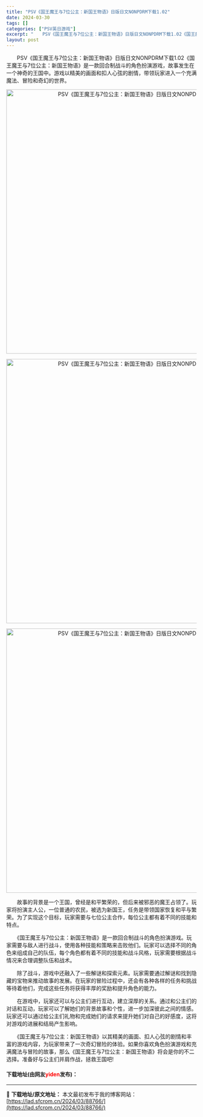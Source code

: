 ```yaml
---
title: "PSV《国王魔王与7位公主：新国王物语》日版日文NONPDRM下载1.02"
date: 2024-03-30
tags: []
categories: ["PSV英日游戏"]
excerpt: "　　PSV《国王魔王与7位公主：新国王物语》日版日文NONPDRM下载1.02《国王魔王与7位公主：新国王物语》是一款回合制战斗的角色扮演游戏，故事发生在一个神奇的王国中。游戏以精美的画面和扣人心弦的剧情，带领玩家进入一个充满魔法、冒险和奇幻的世界。 　　故事的背景是一个王国，曾经是和平繁荣的，但后&hellip;"
layout: post
---
```


 <p>　　PSV《国王魔王与7位公主：新国王物语》日版日文NONPDRM下载1.02《国王魔王与7位公主：新国王物语》是一款回合制战斗的角色扮演游戏，故事发生在一个神奇的王国中。游戏以精美的画面和扣人心弦的剧情，带领玩家进入一个充满魔法、冒险和奇幻的世界。</p> <p align="center"><img align="" border="0" src="https://lad.sfcrom.cn/wp-content/uploads/2024/03/20240330_660780ade2052.webp" width="700" alt="PSV《国王魔王与7位公主：新国王物语》日版日文NONPDRM下载1.02" /></p> <p align="center"><img align="" border="0" src="https://lad.sfcrom.cn/wp-content/uploads/2024/03/20240330_660780ae75470.webp" width="700" alt="PSV《国王魔王与7位公主：新国王物语》日版日文NONPDRM下载1.02" /></p> <p align="center"><img align="" border="0" src="https://lad.sfcrom.cn/wp-content/uploads/2024/03/20240330_660780aee15c7.webp" width="700" alt="PSV《国王魔王与7位公主：新国王物语》日版日文NONPDRM下载1.02" /></p> <p>　　故事的背景是一个王国，曾经是和平繁荣的，但后来被邪恶的魔王占领了。玩家将扮演主人公，一位普通的农民，被选为新国王，任务是带领国家恢复和平与繁荣。为了实现这个目标，玩家需要与七位公主合作，每位公主都有着不同的技能和特点。</p> <p>　　《国王魔王与7位公主：新国王物语》是一款回合制战斗的角色扮演游戏。玩家需要与敌人进行战斗，使用各种技能和策略来击败他们。玩家可以选择不同的角色来组成自己的队伍，每个角色都有着不同的技能和战斗风格，玩家需要根据战斗情况来合理调整队伍和战术。</p> <p>　　除了战斗，游戏中还融入了一些解谜和探索元素。玩家需要通过解谜和找到隐藏的宝物来推动故事的发展。在玩家的冒险过程中，还会有各种各样的任务和挑战等待着他们，完成这些任务将获得丰厚的奖励和提升角色的能力。</p> <p>　　在游戏中，玩家还可以与公主们进行互动，建立深厚的关系。通过和公主们的对话和互动，玩家可以了解她们的背景故事和个性，进一步加深彼此之间的情感。玩家还可以通过给公主们礼物和完成她们的请求来提升她们对自己的好感度，这将对游戏的进展和结局产生影响。</p> <p>　　《国王魔王与7位公主：新国王物语》以其精美的画面、扣人心弦的剧情和丰富的游戏内容，为玩家带来了一次奇幻冒险的体验。如果你喜欢角色扮演游戏和充满魔法与冒险的故事，那么《国王魔王与7位公主：新国王物语》将会是你的不二选择。准备好与公主们并肩作战，拯救王国吧!</p> <p><h4>下载地址(由网友<font color="red">yiden</font>发布)：</h4></p> 

---
📖 **下载地址/原文地址：** 本文最初发布于我的博客网站：[https://lad.sfcrom.cn/2024/03/88766/](https://lad.sfcrom.cn/2024/03/88766/)
